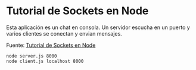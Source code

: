 # Tutorial de Sockets en Node

Esta aplicación es un chat en consola. Un servidor escucha en un puerto y varios clientes se conectan y envian mensajes.

Fuente: [Tutorial de Sockets en Node](https://www.youtube.com/watch?v=ln9qz-_bT2U)

```
node server.js 8000
node client.js localhost 8000
```

